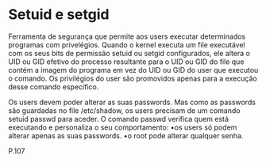 # Setuid e setgid
Ferramenta de segurança que permite aos users executar determinados programas com privelégios.
Quando o kernel executa um file executável com os seus bits de permissão setuid ou setgid configurados, ele altera o UID ou GID efetivo do processo resultante para o UID ou GID do file que contém a imagem do programa em vez do UID ou GID do user que executou o comando. Os privilégios do user são promovidos apenas para a execução desse comando específico.

Os users devem poder alterar as suas passwords. Mas como as passwords são guardadas no file /etc/shadow, os users precisam de um comando setuid passwd para aceder.
O comando passwd verifica quem está executando e personaliza o seu comportamento:
•os users só podem alterar apenas as suas passwords.
•o root pode alterar qualquer senha.



P.107


